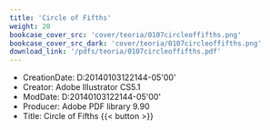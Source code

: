 ```yaml
---
title: 'Circle of Fifths'
weight: 20
bookcase_cover_src: 'cover/teoria/0107circleoffifths.png'
bookcase_cover_src_dark: 'cover/teoria/0107circleoffifths.png'
download_link: '/pdfs/teoria/0107circleoffifths.pdf'
---
```


- CreationDate: D:20140103122144-05'00'
- Creator: Adobe Illustrator CS5.1
- ModDate: D:20140103122144-05'00'
- Producer: Adobe PDF library 9.90
- Title: Circle of Fifths
{{< button >}}
